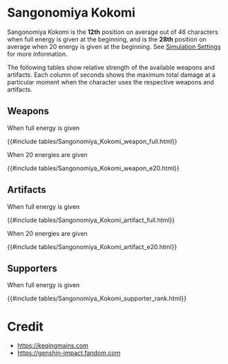 # Sangonomiya Kokomi

Sangonomiya Kokomi is the **12th** position on average out of 46
characters when full energy is given at the beginning, and is the
**28th** position on average when 20 energy is given at the
beginning. See [Simulation Settings](./simulation_settings.md) for more
information.

The following tables show relative strength of the available weapons and
artifacts. Each column of seconds shows the maximum total damage at a
particular moment when the character uses the respective weapons and
artifacts.

## Weapons

When full energy is given

{{#include tables/Sangonomiya_Kokomi_weapon_full.html}}

When 20 energies are given

{{#include tables/Sangonomiya_Kokomi_weapon_e20.html}}

## Artifacts

When full energy is given

{{#include tables/Sangonomiya_Kokomi_artifact_full.html}}

When 20 energies are given

{{#include tables/Sangonomiya_Kokomi_artifact_e20.html}}

## Supporters

When full energy is given

{{#include tables/Sangonomiya_Kokomi_supporter_rank.html}}

# Credit

- <https://keqingmains.com>
- <https://genshin-impact.fandom.com>
